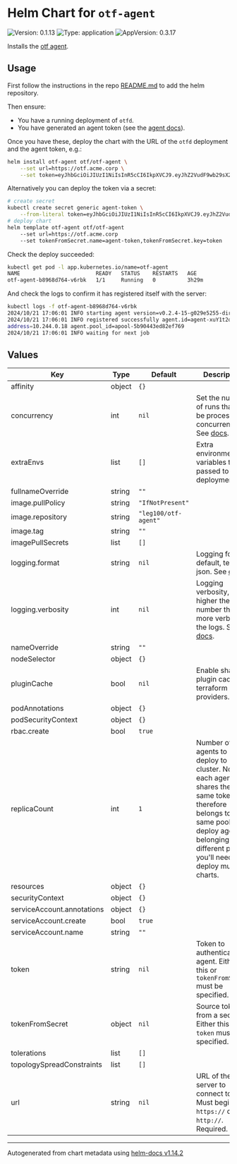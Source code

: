 # Helm Chart for `otf-agent`

![Version: 0.1.13](https://img.shields.io/badge/Version-0.1.13-informational?style=flat-square) ![Type: application](https://img.shields.io/badge/Type-application-informational?style=flat-square) ![AppVersion: 0.3.17](https://img.shields.io/badge/AppVersion-0.3.17-informational?style=flat-square)

Installs the [otf agent](https://docs.otf.ninja/latest/agents/).

## Usage

First follow the instructions in the repo [README.md](../../README.md) to add the helm repository.

Then ensure:

* You have a running deployment of `otfd`.
* You have generated an agent token (see the [agent docs](https://docs.otf.ninja/latest/agents/)).

Once you have these, deploy the chart with the URL of the `otfd` deployment and the agent token, e.g.:

```bash
helm install otf-agent otf/otf-agent \
    --set url=https://otf.acme.corp \
    --set token=eyJhbGciOiJIUzI1NiIsInR5cCI6IkpXVCJ9.eyJhZ2VudF9wb29sX2lkIjoiYXBvb2wtNWI5MDQ0M2VkODJlZjc2OSIsImlhdCI6MTcyOTUzMDMwMywia2luZCI6ImFnZW50X3Rva2VuIiwic3ViIjoiYXQtWDZLdjVuQVE4Y1NQQ3lvZCJ9._wziD3FlGC2xdF4Ss_sf-igcagrgrhUmM5AFJGrwQso
```

Alternatively you can deploy the token via a secret:

```bash
# create secret
kubectl create secret generic agent-token \
    --from-literal token=eyJhbGciOiJIUzI1NiIsInR5cCI6IkpXVCJ9.eyJhZ2VudF9wb29sX2lkIjoiYXBvb2wtNWI5MDQ0M2VkODJlZjc2OSIsImlhdCI6MTcyOTUzMDMwMywia2luZCI6ImFnZW50X3Rva2VuIiwic3ViIjoiYXQtWDZLdjVuQVE4Y1NQQ3lvZCJ9._wziD3FlGC2xdF4Ss_sf-igcagrgrhUmM5AFJGrwQso
# deploy chart
helm template otf-agent otf/otf-agent
    --set url=https://otf.acme.corp
    --set tokenFromSecret.name=agent-token,tokenFromSecret.key=token
```

Check the deploy succeeded:

```bash
kubectl get pod -l app.kubernetes.io/name=otf-agent
NAME                        READY   STATUS    RESTARTS   AGE
otf-agent-b8968d764-v6rbk   1/1     Running   0          3h29m
```

And check the logs to confirm it has registered itself with the server:

```bash
kubectl logs -f otf-agent-b8968d764-v6rbk
2024/10/21 17:06:01 INFO starting agent version=v0.2.4-15-g029e5255-dirty
2024/10/21 17:06:01 INFO registered successfully agent.id=agent-xuY1t2oeMMTjyaWz agent.server=false agent.status=idle agent.ip_
address=10.244.0.18 agent.pool_id=apool-5b90443ed82ef769
2024/10/21 17:06:01 INFO waiting for next job
```

## Values

| Key | Type | Default | Description |
|-----|------|---------|-------------|
| affinity | object | `{}` |  |
| concurrency | int | `nil` | Set the number of runs that can be processed concurrently. See [docs](https://docs.otf.ninja/latest/config/flags/#-concurrency). |
| extraEnvs | list | `[]` | Extra environment variables to be passed to the deployment. |
| fullnameOverride | string | `""` |  |
| image.pullPolicy | string | `"IfNotPresent"` |  |
| image.repository | string | `"leg100/otf-agent"` |  |
| image.tag | string | `""` |  |
| imagePullSecrets | list | `[]` |  |
| logging.format | string | `nil` | Logging format: default, text, or json. See [docs](https://docs.otf.ninja/latest/config/flags/#-log-format) |
| logging.verbosity | int | `nil` | Logging verbosity, the higher the number the more verbose the logs. See [docs](https://docs.otf.ninja/latest/config/flags/#-v). |
| nameOverride | string | `""` |  |
| nodeSelector | object | `{}` |  |
| pluginCache | bool | `nil` | Enable shared plugin cache for terraform providers. |
| podAnnotations | object | `{}` |  |
| podSecurityContext | object | `{}` |  |
| rbac.create | bool | `true` |  |
| replicaCount | int | `1` | Number of agents to deploy to cluster. Note: each agent shares the same token and therefore belongs to the same pool. To deploy agents belonging to different pools you'll need to deploy multiple charts. |
| resources | object | `{}` |  |
| securityContext | object | `{}` |  |
| serviceAccount.annotations | object | `{}` |  |
| serviceAccount.create | bool | `true` |  |
| serviceAccount.name | string | `""` |  |
| token | string | `nil` | Token to authenticate the agent. Either this or `tokenFromSecret` must be specified. |
| tokenFromSecret | object | `nil` | Source token from a secret. Either this or `token` must be specified. |
| tolerations | list | `[]` |  |
| topologySpreadConstraints | list | `[]` |  |
| url | string | `nil` | URL of the OTF server to connect to. Must begin with `https://` or `http://`. Required. |

----------------------------------------------
Autogenerated from chart metadata using [helm-docs v1.14.2](https://github.com/norwoodj/helm-docs/releases/v1.14.2)

